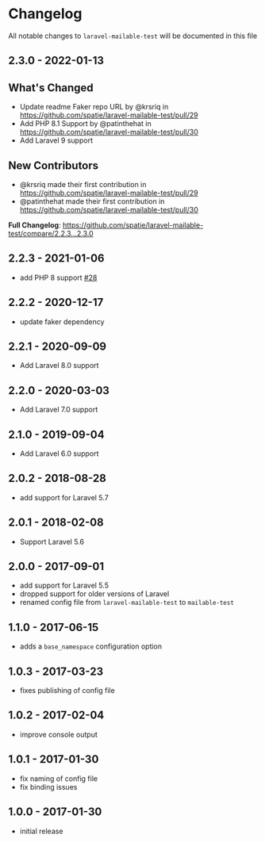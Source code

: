 # Changelog

All notable changes to `laravel-mailable-test` will be documented in this file

## 2.3.0 - 2022-01-13

## What's Changed

- Update readme Faker repo URL by @krsriq in https://github.com/spatie/laravel-mailable-test/pull/29
- Add PHP 8.1 Support by @patinthehat in https://github.com/spatie/laravel-mailable-test/pull/30
- Add Laravel 9 support

## New Contributors

- @krsriq made their first contribution in https://github.com/spatie/laravel-mailable-test/pull/29
- @patinthehat made their first contribution in https://github.com/spatie/laravel-mailable-test/pull/30

**Full Changelog**: https://github.com/spatie/laravel-mailable-test/compare/2.2.3...2.3.0

## 2.2.3 - 2021-01-06

- add PHP 8 support [#28](https://github.com/spatie/laravel-mailable-test/pull/28)

## 2.2.2 - 2020-12-17

- update faker dependency

## 2.2.1 - 2020-09-09

- Add Laravel 8.0 support

## 2.2.0 - 2020-03-03

- Add Laravel 7.0 support

## 2.1.0 - 2019-09-04

- Add Laravel 6.0 support

## 2.0.2 - 2018-08-28

- add support for Laravel 5.7

## 2.0.1 - 2018-02-08

- Support Laravel 5.6

## 2.0.0 - 2017-09-01

- add support for Laravel 5.5
- dropped support for older versions of Laravel
- renamed config file from `laravel-mailable-test` to `mailable-test`

## 1.1.0 - 2017-06-15

- adds a `base_namespace` configuration option

## 1.0.3 - 2017-03-23

- fixes publishing of config file

## 1.0.2 - 2017-02-04

- improve console output

## 1.0.1 - 2017-01-30

- fix naming of config file
- fix binding issues

## 1.0.0 - 2017-01-30

- initial release
